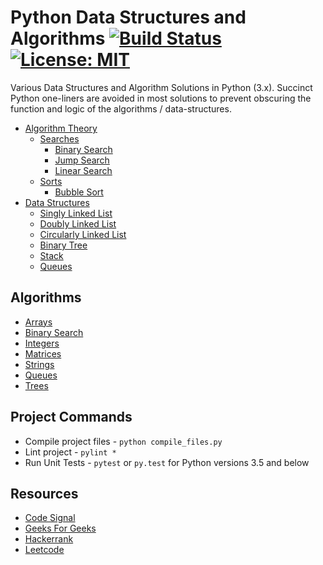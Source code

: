 # Python Data Structures and Algorithms [![Build Status](https://travis-ci.org/ahcode0919/python-ds-algorithms.svg?branch=master)](https://travis-ci.org/ahcode0919/python-ds-algorithms) [![License: MIT](https://img.shields.io/badge/License-MIT-yellow.svg)](https://opensource.org/licenses/MIT)

Various Data Structures and Algorithm Solutions in Python (3.x). Succinct Python one-liners are avoided in most solutions
to prevent obscuring the function and logic of the algorithms / data-structures.  

* [Algorithm Theory](./algorithm_theory/README.md)
    * [Searches](./algorithm_theory/README.md#searches)
        * [Binary Search](./algorithm_theory/README.md#binary-search)
        * [Jump Search](./algorithm_theory/README.md#jump-search)
        * [Linear Search](./algorithm_theory/README.md#linear-search)
    * [Sorts](./algorithm_theory/README.md#sorts)
        * [Bubble Sort](./algorithm_theory/README.md#bubble-sort)
* [Data Structures](./data_structures/README.md)
    * [Singly Linked List](./data_structures/README.md#singly-linked-list)
    * [Doubly Linked List](./data_structures/README.md#doubly-linked-list)
    * [Circularly Linked List](./data_structures/README.md#circularly-linked-list)
    * [Binary Tree](./data_structures/README.md#binary-tree)
    * [Stack](./data_structures/README.md#stack)
    * [Queues](./data_structures/README.md#queue)
    
## Algorithms

* [Arrays](./arrays/README.md)
* [Binary Search](./binary_search/README.md)
* [Integers](./integers/README.md)
* [Matrices](./multi_dimensional_arrays/README.md)
* [Strings](./strings/README.md)
* [Queues](./queues/README.md)
* [Trees](./trees/README.md)

## Project Commands

* Compile project files - `python compile_files.py`
* Lint project - `pylint *`
* Run Unit Tests - `pytest` or `py.test` for Python versions 3.5 and below

## Resources

* [Code Signal](https://codesignal.com)
* [Geeks For Geeks](https://www.geeksforgeeks.org/)
* [Hackerrank](https://www.hackerrank.com/)
* [Leetcode](https://www.leetcode.com)
